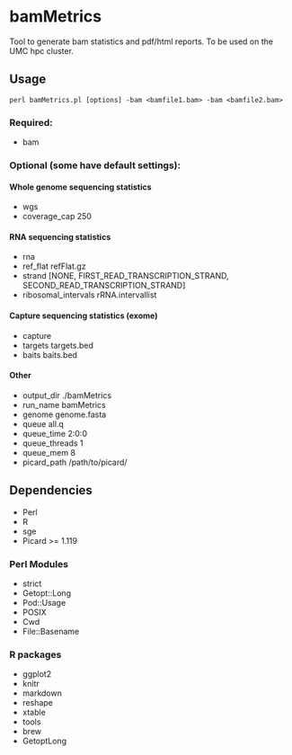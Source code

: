 # bamMetrics
Tool to generate bam statistics and pdf/html reports. To be used on the UMC hpc cluster.

## Usage
`perl bamMetrics.pl [options] -bam <bamfile1.bam> -bam <bamfile2.bam>`

### Required:
- bam

### Optional (some have default settings):

#### Whole genome sequencing statistics
- wgs
- coverage_cap 250

#### RNA sequencing statistics
- rna
- ref_flat refFlat.gz
- strand [NONE, FIRST_READ_TRANSCRIPTION_STRAND, SECOND_READ_TRANSCRIPTION_STRAND]
- ribosomal_intervals rRNA.intervallist

#### Capture sequencing statistics (exome)
- capture
- targets targets.bed
- baits baits.bed

#### Other
- output_dir ./bamMetrics
- run_name bamMetrics
- genome genome.fasta
- queue all.q
- queue_time    2:0:0
- queue_threads 1
- queue_mem 8
- picard_path /path/to/picard/

## Dependencies
- Perl
- R
- sge
- Picard >= 1.119

### Perl Modules
- strict
- Getopt::Long
- Pod::Usage
- POSIX
- Cwd
- File::Basename

### R packages
- ggplot2
- knitr
- markdown
- reshape
- xtable
- tools
- brew
- GetoptLong
